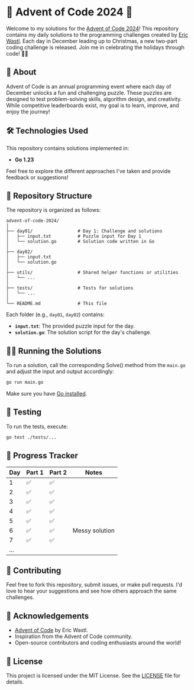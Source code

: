 # 🎄 Advent of Code 2024 🎄

Welcome to my solutions for the [Advent of Code 2024](https://adventofcode.com/2024)! This repository contains my daily solutions to the programming challenges created by [Eric Wastl](https://twitter.com/ericwastl). Each day in December leading up to Christmas, a new two-part coding challenge is released. Join me in celebrating the holidays through code! 🎅✨

## 🚀 About

Advent of Code is an annual programming event where each day of December unlocks a fun and challenging puzzle. These puzzles are designed to test problem-solving skills, algorithm design, and creativity. While competitive leaderboards exist, my goal is to learn, improve, and enjoy the journey!

## 🛠️ Technologies Used

This repository contains solutions implemented in:

- **Go 1.23**  

Feel free to explore the different approaches I've taken and provide feedback or suggestions!

## 📁 Repository Structure

The repository is organized as follows:

```
advent-of-code-2024/
│
├── day01/                 # Day 1: Challenge and solutions
│   ├── input.txt          # Puzzle input for Day 1
│   └── solution.go        # Solution code written in Go
│
├── day02/
│   ├── input.txt
│   └── solution.go
│
├── utils/                 # Shared helper functions or utilities
│   └── ...
│
├── tests/                 # Tests for solutions
│   └── ...
│
└── README.md              # This file
```

Each folder (e.g., `day01`, `day02`) contains:

- **`input.txt`**: The provided puzzle input for the day.
- **`solution.go`**: The solution script for the day's challenge.

## 🧑‍💻 Running the Solutions

To run a solution, call the corresponding Solve() method from the ``main.go`` and adjust the input and output accordingly:

```bash
go run main.go
```

Make sure you have [Go installed](https://golang.org/doc/install).

## 🧪 Testing

To run the tests, execute:

```bash
go test ./tests/...
```

## 📅 Progress Tracker

| Day | Part 1 | Part 2 | Notes |
|-----|--------|--------|-------|
| 1   | ✅      | ✅      |       |
| 2   | ✅      | ✅      |       |
| 3   |  ✅     | ✅     |       |
| 4   |  ✅     | ✅     |       |
| 5   |  ✅     | ✅     |       |
| 6   |  ✅     |  ✅    |  Messy solution     |
| 7   |  ✅     |  ✅    |  |
| ... |        |        |       |

## 🤝 Contributing

Feel free to fork this repository, submit issues, or make pull requests. I'd love to hear your suggestions and see how others approach the same challenges.

## 🌟 Acknowledgements

- [Advent of Code](https://adventofcode.com/) by Eric Wastl.
- Inspiration from the Advent of Code community.
- Open-source contributors and coding enthusiasts around the world!

## 📜 License

This project is licensed under the MIT License. See the [LICENSE](LICENSE) file for details.
